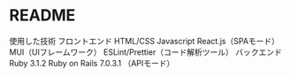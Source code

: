 # README

使用した技術
フロントエンド
HTML/CSS
Javascript
React.js（SPAモード）
MUI（UIフレームワーク）
ESLint/Prettier（コード解析ツール）
バックエンド
Ruby 3.1.2
Ruby on Rails 7.0.3.1 （APIモード）
